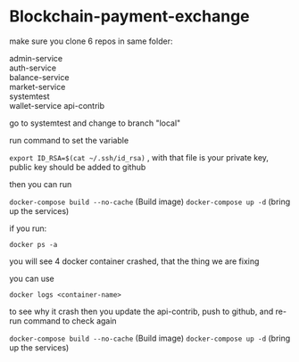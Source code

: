 # Blockchain-payment-exchange

make sure you clone 6 repos in same folder:

admin-service  
auth-service   
balance-service   
market-service  
systemtest  
wallet-service 
api-contrib

go to systemtest and change to branch "local"

run command to set the variable

`export ID_RSA=$(cat ~/.ssh/id_rsa)` , with that file is your private key, public key should be added to github

then you can run 

`docker-compose build --no-cache` (Build image)
`docker-compose up -d` (bring up the services)

if you run:

`docker ps -a` 

you will see 4 docker container crashed, that the thing we are fixing

you can use

`docker logs <container-name>` 

to see why it crash
then you update the api-contrib, push to github, and re-run command to check again

`docker-compose build --no-cache` (Build image)
`docker-compose up -d` (bring up the services)
